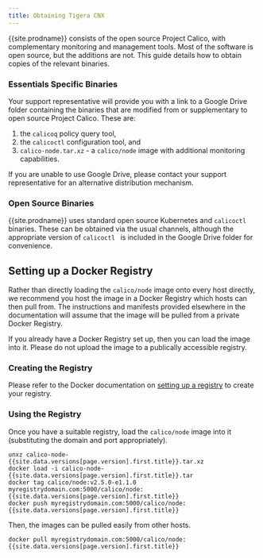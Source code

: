 ```yaml
---
title: Obtaining Tigera CNX
---
```


{{site.prodname}} consists of the open source Project Calico, with
complementary monitoring and management tools.  Most of the software is open
source, but the additions are not.  This guide details how to obtain copies of
the relevant binaries.

### Essentials Specific Binaries

Your support representative will provide you with a link to a Google Drive folder
containing the binaries that are modified from or supplementary to open source
Project Calico.  These are:

1. the `calicoq` policy query tool,
2. the `calicoctl` configuration tool, and
3. `calico-node.tar.xz` - a `calico/node` image with additional monitoring capabilities.

If you are unable to use Google Drive, please contact your support representative
for an alternative distribution mechanism.

### Open Source Binaries

{{site.prodname}} uses standard open source Kubernetes and `calicoctl` binaries.  These
can be obtained via the usual channels, although the appropriate version of
`calicoctl ` is included in the Google Drive folder for convenience.

## Setting up a Docker Registry

Rather than directly loading the `calico/node` image onto every host directly,
we recommend you host the image in a Docker Registry which hosts can then pull
from.  The instructions and manifests provided elsewhere in the documentation 
will assume that the image will be pulled from a private Docker Registry.

If you already have a Docker Registry set up, then you can load the image into it.
Please do not upload the image to a publically accessible registry.

### Creating the Registry

Please refer to the Docker documentation on [setting up a registry](https://docs.docker.com/registry/deploying/#running-a-domain-registry)
to create your registry.

### Using the Registry

Once you have a suitable registry, load the `calico/node` image into it (substituting
the domain and port appropriately).
```
unxz calico-node-{{site.data.versions[page.version].first.title}}.tar.xz
docker load -i calico-node-{{site.data.versions[page.version].first.title}}.tar
docker tag calico/node:v2.5.0-e1.1.0 myregistrydomain.com:5000/calico/node:{{site.data.versions[page.version].first.title}}
docker push myregistrydomain.com:5000/calico/node:{{site.data.versions[page.version].first.title}}
```

Then, the images can be pulled easily from other hosts.
```
docker pull myregistrydomain.com:5000/calico/node:{{site.data.versions[page.version].first.title}}
```
